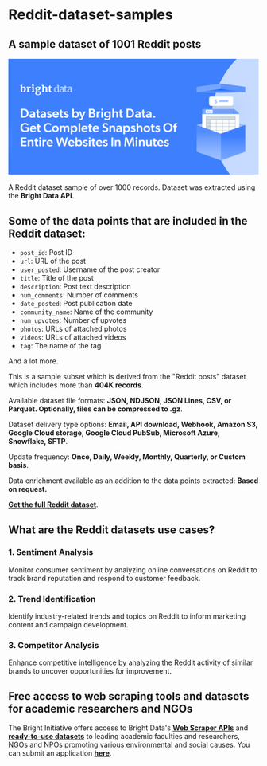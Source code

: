# Reddit-dataset-samples

<h2>A sample dataset of 1001 Reddit posts</h2>

![Reddit posts dataset header](https://github.com/luminati-io/Reddit-dataset-samples/blob/main/Reddit-datasets.png)

A Reddit dataset sample of over 1000 records. Dataset was extracted using the <b>Bright Data API</b>.

<h2>Some of the data points that are included in the Reddit dataset:</h2>

* ```post_id```: Post ID
* ```url```: URL of the post
* ```user_posted```: Username of the post creator
* ```title```: Title of the post
* ```description```: Post text description
* ```num_comments```: Number of comments
* ```date_posted```: Post publication date
* ```community_name```: Name of the community
* ```num_upvotes```: Number of upvotes
* ```photos```: URLs of attached photos
* ```videos```: URLs of attached videos
* ```tag```: The name of the tag

And a lot more.

This is a sample subset which is derived from the "Reddit posts"
dataset which includes more than <b>404K records</b>.

Available dataset file formats: <b>JSON, NDJSON, JSON Lines, CSV, or Parquet. Optionally, files can be compressed to .gz</b>.

Dataset delivery type options: <b>Email, API download, Webhook, Amazon S3, Google Cloud storage, Google Cloud PubSub, Microsoft Azure, Snowflake, SFTP</b>.

Update frequency: <b>Once, Daily, Weekly, Monthly, Quarterly, or Custom basis</b>.

Data enrichment available as an addition to the data points extracted: <b>Based on request.</b>

<b>[Get the full Reddit dataset](https://brightdata.com/products/datasets/reddit)</b>.

<h2>What are the Reddit datasets use cases?</h2>

<h3>1. Sentiment Analysis</h3>
Monitor consumer sentiment by analyzing online conversations on Reddit to track brand reputation and respond to customer feedback.

<h3>2. Trend Identification</h3>
Identify industry-related trends and topics on Reddit to inform marketing content and campaign development.

<h3>3. Competitor Analysis</h3>
Enhance competitive intelligence by analyzing the Reddit activity of similar brands to uncover opportunities for improvement.

<h2>Free access to web scraping tools and datasets for academic researchers and NGOs</h2>

The Bright Initiative offers access to Bright Data's <b>[Web Scraper APIs](https://brightdata.com/products/web-scraper)</b> and <b>[ready-to-use datasets](https://brightdata.com/products/datasets)</b> to leading academic faculties and researchers, NGOs and NPOs promoting various environmental and social causes. You can submit an application <b>[here](https://brightinitiative.com)</b>.
